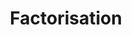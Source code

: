 ---
layout: posts_by_category
categories: factorisation
title: Factorisation
permalink: /category/factorisation
---